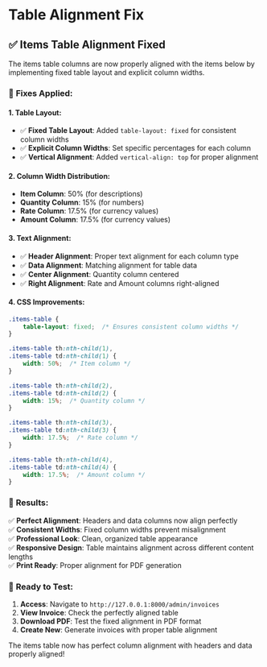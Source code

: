 # Table Alignment Fix

## ✅ **Items Table Alignment Fixed**

The items table columns are now properly aligned with the items below by implementing fixed table layout and explicit column widths.

### 🔧 **Fixes Applied:**

#### **1. Table Layout:**
- ✅ **Fixed Table Layout**: Added `table-layout: fixed` for consistent column widths
- ✅ **Explicit Column Widths**: Set specific percentages for each column
- ✅ **Vertical Alignment**: Added `vertical-align: top` for proper alignment

#### **2. Column Width Distribution:**
- **Item Column**: 50% (for descriptions)
- **Quantity Column**: 15% (for numbers)
- **Rate Column**: 17.5% (for currency values)
- **Amount Column**: 17.5% (for currency values)

#### **3. Text Alignment:**
- ✅ **Header Alignment**: Proper text alignment for each column type
- ✅ **Data Alignment**: Matching alignment for table data
- ✅ **Center Alignment**: Quantity column centered
- ✅ **Right Alignment**: Rate and Amount columns right-aligned

#### **4. CSS Improvements:**
```css
.items-table {
    table-layout: fixed;  /* Ensures consistent column widths */
}

.items-table th:nth-child(1),
.items-table td:nth-child(1) {
    width: 50%;  /* Item column */
}

.items-table th:nth-child(2),
.items-table td:nth-child(2) {
    width: 15%;  /* Quantity column */
}

.items-table th:nth-child(3),
.items-table td:nth-child(3) {
    width: 17.5%;  /* Rate column */
}

.items-table th:nth-child(4),
.items-table td:nth-child(4) {
    width: 17.5%;  /* Amount column */
}
```

### 🎯 **Results:**

✅ **Perfect Alignment**: Headers and data columns now align perfectly  
✅ **Consistent Widths**: Fixed column widths prevent misalignment  
✅ **Professional Look**: Clean, organized table appearance  
✅ **Responsive Design**: Table maintains alignment across different content lengths  
✅ **Print Ready**: Proper alignment for PDF generation  

### 🚀 **Ready to Test:**

1. **Access**: Navigate to `http://127.0.0.1:8000/admin/invoices`
2. **View Invoice**: Check the perfectly aligned table
3. **Download PDF**: Test the fixed alignment in PDF format
4. **Create New**: Generate invoices with proper table alignment

The items table now has perfect column alignment with headers and data properly aligned!
